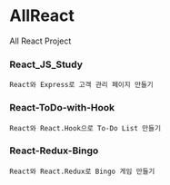 # AllReact
All React Project

### React_JS_Study
    React와 Express로 고객 관리 페이지 만들기

### React-ToDo-with-Hook
    React와 React.Hook으로 To-Do List 만들기

### React-Redux-Bingo
    React와 React.Redux로 Bingo 게임 만들기